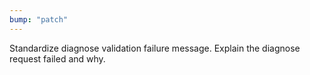 ```yaml
---
bump: "patch"
---
```


Standardize diagnose validation failure message. Explain the diagnose request failed and why.
